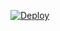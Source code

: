 
[![Deploy](https://www.herokucdn.com/deploy/button.svg)](https://www.heroku.com/deploy?template=https://github.com/MaxxRider2/HStest)
